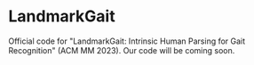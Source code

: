 # LandmarkGait

Official code for "LandmarkGait: Intrinsic Human Parsing for Gait Recognition" (ACM MM 2023). Our code will be coming soon.

